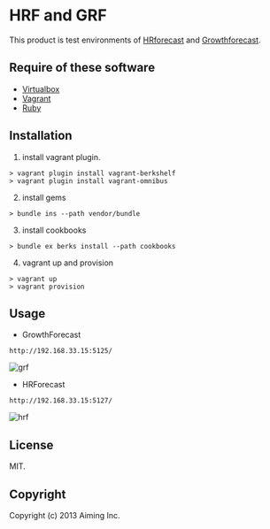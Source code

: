 HRF and GRF 
===========

This product is test environments of [HRforecast](https://github.com/kazeburo/HRForecast) and [Growthforecast](http://kazeburo.github.io/GrowthForecast/).

Require of these software
-------------------------

- [Virtualbox](https://www.virtualbox.org/)
- [Vagrant](http://www.vagrantup.com/)
- [Ruby](https://www.ruby-lang.org/ja/)

Installation
------------

1. install vagrant plugin.

  ```
> vagrant plugin install vagrant-berkshelf
> vagrant plugin install vagrant-omnibus
```

2. install gems

  ```
> bundle ins --path vendor/bundle
```

3. install cookbooks

  ```
> bundle ex berks install --path cookbooks
```

4. vagrant up and provision

  ```
> vagrant up
> vagrant provision
```

Usage
-----

- GrowthForecast

```
http://192.168.33.15:5125/
```

![grf](https://dl.dropboxusercontent.com/u/614755/aiming-oss/hrf-grf/grf.png)

- HRForecast

```
http://192.168.33.15:5127/
```

![hrf](https://dl.dropboxusercontent.com/u/614755/aiming-oss/hrf-grf/hrf.png)

License
-------

MIT.

Copyright
---------

Copyright (c) 2013 Aiming Inc.
